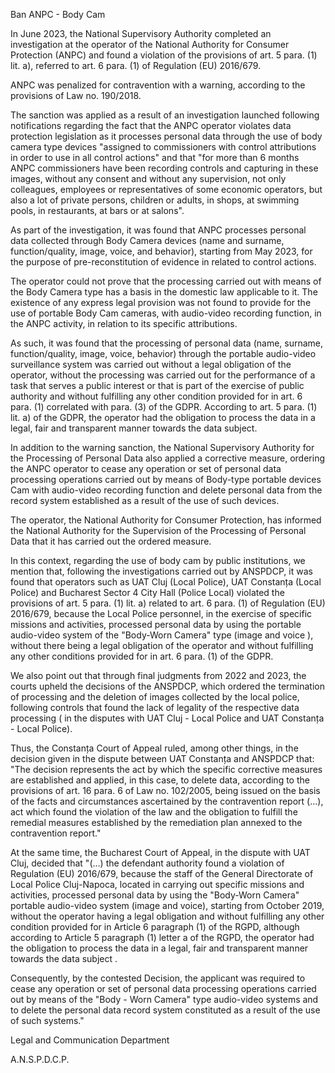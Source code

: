 Ban ANPC - Body Cam
 

In June 2023, the National Supervisory Authority completed an investigation at the operator of the National Authority for Consumer Protection (ANPC) and found a violation of the provisions of art. 5 para. (1) lit. a), referred to art. 6 para. (1) of Regulation (EU) 2016/679.

ANPC was penalized for contravention with a warning, according to the provisions of Law no. 190/2018.

The sanction was applied as a result of an investigation launched following notifications regarding the fact that the ANPC operator violates data protection legislation as it processes personal data through the use of body camera type devices "assigned to commissioners with control attributions in order to use in all control actions" and that "for more than 6 months ANPC commissioners have been recording controls and capturing in these images, without any consent and without any supervision, not only colleagues, employees or representatives of some economic operators, but also a lot of private persons, children or adults, in shops, at swimming pools, in restaurants, at bars or at salons".

As part of the investigation, it was found that ANPC processes personal data collected through Body Camera devices (name and surname, function/quality, image, voice, and behavior), starting from May 2023, for the purpose of pre-reconstitution of evidence in related to control actions.

The operator could not prove that the processing carried out with means of the Body Camera type has a basis in the domestic law applicable to it. The existence of any express legal provision was not found to provide for the use of portable Body Cam cameras, with audio-video recording function, in the ANPC activity, in relation to its specific attributions.

As such, it was found that the processing of personal data (name, surname, function/quality, image, voice, behavior) through the portable audio-video surveillance system was carried out without a legal obligation of the operator, without the processing was carried out for the performance of a task that serves a public interest or that is part of the exercise of public authority and without fulfilling any other condition provided for in art. 6 para. (1) correlated with para. (3) of the GDPR. According to art. 5 para. (1) lit. a) of the GDPR, the operator had the obligation to process the data in a legal, fair and transparent manner towards the data subject.

In addition to the warning sanction, the National Supervisory Authority for the Processing of Personal Data also applied a corrective measure, ordering the ANPC operator to cease any operation or set of personal data processing operations carried out by means of Body-type portable devices Cam with audio-video recording function and delete personal data from the record system established as a result of the use of such devices.

The operator, the National Authority for Consumer Protection, has informed the National Authority for the Supervision of the Processing of Personal Data that it has carried out the ordered measure.

In this context, regarding the use of body cam by public institutions, we mention that, following the investigations carried out by ANSPDCP, it was found that operators such as UAT Cluj (Local Police), UAT Constanța (Local Police) and Bucharest Sector 4 City Hall (Police Local) violated the provisions of art. 5 para. (1) lit. a) related to art. 6 para. (1) of Regulation (EU) 2016/679, because the Local Police personnel, in the exercise of specific missions and activities, processed personal data by using the portable audio-video system of the "Body-Worn Camera" type (image and voice ), without there being a legal obligation of the operator and without fulfilling any other conditions provided for in art. 6 para. (1) of the GDPR.

We also point out that through final judgments from 2022 and 2023, the courts upheld the decisions of the ANSPDCP, which ordered the termination of processing and the deletion of images collected by the local police, following controls that found the lack of legality of the respective data processing ( in the disputes with UAT Cluj - Local Police and UAT Constanța - Local Police).

Thus, the Constanța Court of Appeal ruled, among other things, in the decision given in the dispute between UAT Constanța and ANSPDCP that: "The decision represents the act by which the specific corrective measures are established and applied, in this case, to delete data, according to the provisions of art. 16 para. 6 of Law no. 102/2005, being issued on the basis of the facts and circumstances ascertained by the contravention report (...), act which found the violation of the law and the obligation to fulfill the remedial measures established by the remediation plan annexed to the contravention report."

At the same time, the Bucharest Court of Appeal, in the dispute with UAT Cluj, decided that "(...) the defendant authority found a violation of Regulation (EU) 2016/679, because the staff of the General Directorate of Local Police Cluj-Napoca, located in carrying out specific missions and activities, processed personal data by using the "Body-Worn Camera" portable audio-video system (image and voice), starting from October 2019, without the operator having a legal obligation and without fulfilling any other condition provided for in Article 6 paragraph (1) of the RGPD, although according to Article 5 paragraph (1) letter a of the RGPD, the operator had the obligation to process the data in a legal, fair and transparent manner towards the data subject .

Consequently, by the contested Decision, the applicant was required to cease any operation or set of personal data processing operations carried out by means of the "Body - Worn Camera" type audio-video systems and to delete the personal data record system constituted as a result of the use of such systems."

 

Legal and Communication Department

A.N.S.P.D.C.P.
